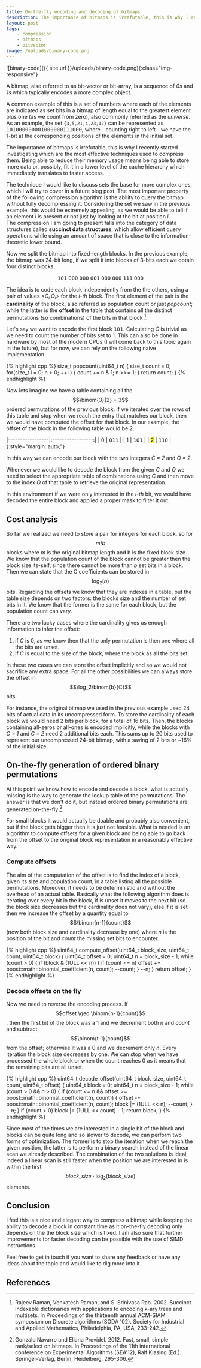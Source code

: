 ```yaml
---
title: On-the-fly encoding and decoding of bitmaps
description: The importance of bitmaps is irrefutable, this is why I recently started investigating which are the most effective techniques used to compress them. Being able to reduce their memory usage means being able to store more data or, possibly, fit it in a lower level of the cache hierarchy which immediately translates to faster access.
layout: post
tags: 
    - compression 
    - bitmaps
    - bitvector
image: /uploads/binary-code.png
---
```

![binary-code]({{ site.url }}/uploads/binary-code.png){:class="img-responsive"}

A bitmap, also referred to as bit-vector or bit-array, is a sequence of *0s* and *1s* which typically encodes a more complex object. 

A common example of this is a set of numbers where each of the elements are indicated as set bits in a bitmap of length equal to the greatest element plus one (as we count from zero), also commonly referred as the *universe*. As an example, the set `{3,5,21,4,23,12}` can be represented as <kbd>101000000001000000111000</kbd>, where - counting right to left - we have the 1-bit at the corresponding positions of the elements in the initial set.

The importance of bitmaps is irrefutable, this is why I recently started investigating which are the most effective techniques used to compress them. 
Being able to reduce their memory usage means being able to store more data or, possibly, fit it in a lower level of the cache hierarchy which immediately translates to faster access. 

The technique I would like to discuss sets the base for more complex ones, which I will try to cover in a future blog post. The most important property of the following compression algorithm is the ability to query the bitmap without fully decompressing it. Considering the set we saw in the previous example, this would be extremely appealing, as we would be able to tell if an element *i* is present or not just by looking at the bit at position *i*.  
The compression I am going to present falls into the category of data structures called **succinct data structures**, which allow efficient query operations while using an amount of space that is close to the information-theoretic lower bound.

Now we split the bitmap into fixed-length blocks. In the previous example, the bitmap was 24-bit long, if we split it into blocks of 3-bits each we obtain four distinct blocks.

<center><kbd>101</kbd> <kbd>000</kbd> <kbd>000</kbd> <kbd>001</kbd> <kbd>000</kbd> <kbd>000</kbd> <kbd>111</kbd> <kbd>000</kbd></center>

 The idea is to code each block independently from the the others, using a pair of values *<C<sub>i</sub>,O<sub>i</sub>>* for the *i-th* block. 
 The first element of the pair is the **cardinality** of the block, also referred as population count or just *popcount*; while the latter is the **offset** in the table that contains all the distinct permutations (so combinations) of the bits in that block [^fn1].

Let's say we want to encode the first block <kbd>101</kbd>. Calculating *C* is trivial as we need to count the number of bits set to 1. This can also be done in hardware by most of the modern CPUs (I will come back to this topic again in the future), but for now, we can rely on the following naive implementation.

{% highlight cpp %}
size_t popcount(uint64_t n)
{
    size_t count = 0;
    for(size_t i = 0; n > 0; ++i )
    {
        count += n & 1;
        n >>= 1;
    }
    return count;
}
{% endhighlight %}

Now lets imagine we have a table containing all the $$\binom{3}{2} = 3$$ ordered permutations of the previous block. If we iterated over the rows of this table and stop when we reach the entry that matches our block, then we would have computed the offset for that block. 
In our example, the offset of the block in the following table would be 2.

|-----------------|:-----------------:|
| 0               | <kbd>011</kbd> |
| 1               | <kbd>101</kbd> |
| <mark>2</mark>  | <kbd>110</kbd> |
{:style="margin: auto;"}

In this way we can encode our block with the two integers *C = 2* and *O = 2*.

Whenever we would like to decode the block from the given *C* and *O* we need to select the appropriate table of combinations using *C* and then move to the index *O* of that table to retrieve the original representation.

In this environment if we were only interested in the *i-th* bit, we would have decoded the entire block and applied a proper mask to filter it out. 

## Cost analysis

So far we realized we need to store a pair for integers for each block, so for $$m/b$$ blocks where *m* is the original bitmap length and b is the fixed block size. We know that the population count of the block cannot be greater then the block size its-self, since there cannot be more than *b* set bits in a block. Then we can state that the C coefficients can be stored in $$\log_2(b)$$ bits. 
Regarding the offsets we know that they are indexes in a table, but the table size depends on two factors: the blocks size and the number of set bits in it.
We know that the former is the same for each block, but the population count can vary.

There are two lucky cases where the cardinality gives us enough information to infer the offset:

1. if *C* is 0, as we know then that the only permutation is then one where all the bits are unset.
2. if *C* is equal to the size of the block, where the block as all the bits set.

In these two cases we can store the offset implicitly and so we would not sacrifice any extra space. For all the other possibilities we can always store the offset in $$\log_2\binom{b}{C}$$ bits.

For instance, the original bitmap we used in the previous example used 24 bits of actual data in its uncompressed form. To store the cardinality of each block we would need 2 bits per block, for a total of 16 bits. Then, the blocks containing all-zeros or all-ones is encoded implicitly, while the blocks with *C = 1* and *C = 2* need 2 additional bits each. This sums up to 20 bits used to represent our uncompressed 24-bit bitmap, with a saving of 2 bits or ~16% of the initial size. 

## On-the-fly generation of ordered binary permutations

At this point we know how to encode and decode a block, what is actually missing is the way to generate the lookup table of the permutations. The answer is that we don't do it, but instead ordered binary permutations are generated on-the-fly [^fn2].

For small blocks it would actually be doable and probably also convenient, but if the block gets bigger then it is just not feasible. What is needed is an algorithm to compute offsets for a given block and being able to go back from the offset to the original block  representation in a reasonably effective way.

### Compute offsets

The aim of the computation of the offset is to find the index of a block, given its size and population count, in a table listing all the possible permutations. Moreover, it needs to be deterministic and without the overhead of an actual table.
Basically what the following algorithm does is iterating over every bit in the block, if is unset it moves to the next bit (so the block size decreases but the cardinality does not vary), else if it is set then we increase the offset by a quantity equal to $$\binom{n-1}{count}$$ (now both block size and cardinality decrease by one) where *n* is the position of the bit and *count* the missing set bits to encounter. 

{% highlight cpp %}
uint64_t compute_offset(uint64_t block_size, uint64_t count, uint64_t block) {
    uint64_t offset = 0;
    uint64_t n = block_size - 1;
    while (count > 0) {
        if (block & (1ULL << n)) {
            if (count <= n)
                offset += boost::math::binomial_coefficient<double>(n, count);
            --count;
        }
        --n;
    }
    return offset;
}
{% endhighlight %}

### Decode offsets on the fly

Now we need to reverse the encoding process.
If $$offset \geq \binom{n-1}{count}$$, then the first bit of the block was a 1 and we decrement both *n* and *count* and subtract $$\binom{t-1}{count}$$ from the offset; otherwise it was a 0 and we decrement only *n*. 
Every iteration the block size decreases by one. We can stop when we have processed the whole block or when the count reaches 0 as it means that the remaining bits are all unset.

{% highlight cpp %}
uint64_t decode_offset(uint64_t block_size, uint64_t count, uint64_t offset) {
  uint64_t block = 0;
  uint64_t n = block_size - 1;
  while (count > 0 && n > 0) {
    if (count <= n &&
        offset >= boost::math::binomial_coefficient<double>(n, count)) {
      offset -= boost::math::binomial_coefficient<double>(n, count);
      block |= (1ULL << n);
      --count;
    }
    --n;
  }
  if (count > 0)
    block |= (1ULL << count) - 1;
  return block;
}
{% endhighlight %}

Since most of the times we are interested in a single bit of the block and blocks can be quite long and so slower to decode, we can perform two forms of optimization. The former is to stop the iteration when we reach the given position, the latter is to perform a binary search instead of the linear scan we already described. The combination of the two solutions is ideal, indeed a linear scan is still faster when the position we are interested in is within the first $$block\_size \cdot \log_2(block\_size)$$ elements.

## Conclusion

I feel this is a nice and elegant way to compress a bitmap while keeping the ability to decode a block in constant time as it on-the-fly decoding only depends on the the block size which is fixed. I am also sure that further improvements for faster decoding can be possible with the use of SIMD instructions.

Feel free to get in touch if you want to share any feedback or have any ideas about the topic and would like to dig more into it. 

## References

[^fn1]: Rajeev Raman, Venkatesh Raman, and S. Srinivasa Rao. 2002. Succinct indexable dictionaries with applications to encoding k-ary trees and multisets. In Proceedings of the thirteenth annual ACM-SIAM symposium on Discrete algorithms (SODA '02). Society for Industrial and Applied Mathematics, Philadelphia, PA, USA, 233-242.

[^fn2]: Gonzalo Navarro and Eliana Providel. 2012. Fast, small, simple rank/select on bitmaps. In Proceedings of the 11th international conference on Experimental Algorithms (SEA'12), Ralf Klasing (Ed.). Springer-Verlag, Berlin, Heidelberg, 295-306.
